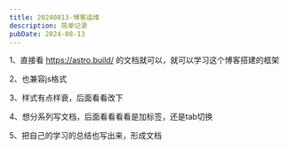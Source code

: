 ```yaml
---
title: 20240813-博客运维
description: 简单记录
pubDate: 2024-08-13
---
```


1、直接看 https://astro.build/ 的文档就可以，就可以学习这个博客搭建的框架

2、也兼容js格式

3、样式有点样衰，后面看看改下

4、想分系列写文档，后面看看看看是加标签，还是tab切换

5、把自己的学习的总结也写出来，形成文档
